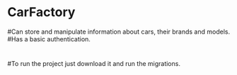 # CarFactory
#Can store and manipulate information about cars, their brands and models.
#Has a basic authentication.
#
#To run the project just download it and run the migrations.